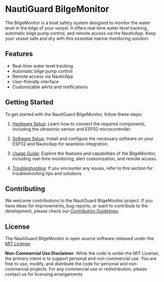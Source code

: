 # NautiGuard BilgeMonitor

The BilgeMonitor is a boat safety system designed to monitor the water level in the bilge of your vessel. It offers real-time water level tracking, automatic bilge pump control, and remote access via the NauticApp. Keep your vessel safe and dry with this essential marine monitoring solution.



## Features

- Real-time water level tracking
- Automatic bilge pump control
- Remote access via NauticApp
- User-friendly interface
- Customizable alerts and notifications

## Getting Started

To get started with the NautiGuard BilgeMonitor, follow these steps:

1. [Hardware Setup](Documentation/Hardware_Setup.md): Learn how to connect the required components, including the ultrasonic sensor and ESP32 microcontroller.

2. [Software Setup](Documentation/Software_Setup.md): Install and configure the necessary software on your ESP32 and NauticApp for seamless integration.

3. [Usage Guide](Documentation/Usage_Guide.md): Explore the features and capabilities of the BilgeMonitor, including real-time monitoring, alert customization, and remote access.

4. [Troubleshooting](Documentation/Troubleshooting.md): If you encounter any issues, refer to this section for troubleshooting tips and solutions.

## Contributing

We welcome contributions to the NautiGuard BilgeMonitor project. If you have ideas for improvements, bug reports, or want to contribute to the development, please check our [Contribution Guidelines](CONTRIBUTING.md).

## License

The NautiGuard BilgeMonitor is open source software released under the [MIT License](LICENSE).

**Non-Commercial Use Disclaimer**: While the code is under the MIT License, the primary intent is to support personal and non-commercial use. You are free to use, modify, and distribute the code for personal and non-commercial projects. For any commercial use or redistribution, please contact us for licensing arrangements.
